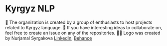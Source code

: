 # Kyrgyz NLP

🧙 The organization is created by a group of enthusiasts to host projects related to Kyrgyz language.
🌈 If you have interesting ideas to collaborate on, feel free to create an issue on any of the repositories.
🙋‍♀️ Logo was created by Nurjamal Syrgakova [LinkedIn](https://www.linkedin.com/in/nurjamal-syrgakova-a55bab25b/), [Behance](https://www.behance.net/nurjamasyrgako)
